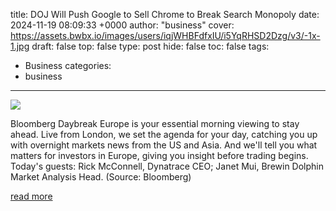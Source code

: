 title: DOJ Will Push Google to Sell Chrome to Break Search Monopoly
date: 2024-11-19 08:09:33 +0000
author: "business"
cover: https://assets.bwbx.io/images/users/iqjWHBFdfxIU/i5YqRHSD2Dzg/v3/-1x-1.jpg
draft: false
top: false
type: post
hide: false
toc: false
tags:
  - Business
categories:
  - business
---

![](https://assets.bwbx.io/images/users/iqjWHBFdfxIU/i5YqRHSD2Dzg/v3/-1x-1.jpg)

Bloomberg Daybreak Europe is your essential morning viewing to stay ahead. Live from London, we set the agenda for your day, catching you up with overnight markets news from the US and Asia. And we'll tell you what matters for investors in Europe, giving you insight before trading begins. Today's guests: Rick McConnell, Dynatrace CEO; Janet Mui, Brewin Dolphin Market Analysis Head. (Source: Bloomberg)

[read more](https://www.bloomberg.com/news/videos/2024-11-19/bloomberg-daybreak-europe-11-19-2024-video)
